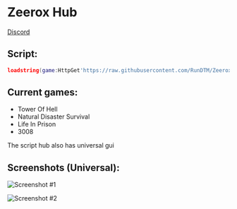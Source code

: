 # Zeerox Hub
[Discord](https://discord.gg/NXEdrmEKdR)
## Script:
```lua
loadstring(game:HttpGet'https://raw.githubusercontent.com/RunDTM/ZeeroxHub/main/Loader.lua')()
```
## Current games:
- Tower Of Hell
- Natural Disaster Survival
- Life In Prison
- 3008

The script hub also has universal gui
## Screenshots (Universal):
![Screenshot #1](https://i.imgur.com/5YS88TM.png)

![Screenshot #2](https://i.imgur.com/kDefZo3.png)
